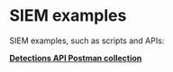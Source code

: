 # SIEM examples

SIEM examples, such as scripts and APIs:

[**Detections API Postman collection**](Detections-API/Kibana.postman_collection.v2.json)